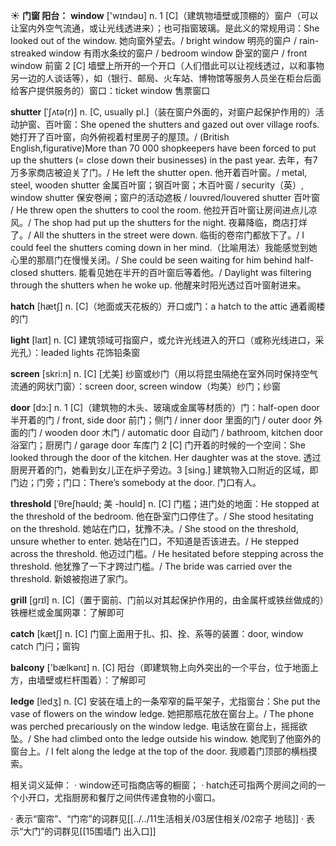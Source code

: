 ☀ <span class="category">**门窗 阳台：**</span>
<span class="vocabulary">**window**</span> ['wɪndəʊ] 
<span class="definition">n. 1 [C]（建筑物墙壁或顶棚的）窗户（可以让室内外空气流通，或让光线透进来）；也可指窗玻璃。是此义的常规用词：</span>She looked out of the window. 她向窗外望去。/ bright window 明亮的窗户 / rain-streaked window 有雨水条纹的窗户 / bedroom window 卧室的窗户 / front window 前窗 <span class="definition">2 [C] 墙壁上所开的一个开口（人们借此可以让视线透过，以和事物另一边的人谈话等），如（银行、邮局、火车站、博物馆等服务人员坐在柜台后面给客户提供服务的）窗口：</span>ticket window 售票窗口
           
<span class="vocabulary">**shutter**</span> [ˈʃʌtə(r)]
<span class="definition">n. [C, usually pl.]（装在窗户外面的，对窗户起保护作用的）活动护窗、百叶窗：</span>She opened the shutters and gazed out over village roofs. 她打开了百叶窗，向外俯视着村里房子的屋顶。/ (British English,figurative)More than 70 000 shopkeepers have been forced to put up the shutters (= close down their businesses) in the past year. 去年，有7万多家商店被迫关了门。/ He left the shutter open. 他开着百叶窗。/ metal, steel, wooden shutter 金属百叶窗；钢百叶窗；木百叶窗 / security（英）, window shutter 保安卷闸；窗户的活动遮板 / louvred/louvered shutter 百叶窗 / He threw open the shutters to cool the room. 他拉开百叶窗让房间进点儿凉风。/ The shop had put up the shutters for the night. 夜幕降临，商店打烊了。/ All the shutters in the street were down. 临街的卷帘门都放下了。/ I could feel the shutters coming down in her mind.（比喻用法）我能感觉到她心里的那扇门在慢慢关闭。/ She could be seen waiting for him behind half-closed shutters. 能看见她在半开的百叶窗后等着他。/ Daylight was filtering through the shutters when he woke up. 他醒来时阳光透过百叶窗射进来。

<span class="vocabulary">**hatch**</span> [hætʃ] 
<span class="definition">n. [C]（地面或天花板的）开口或门：</span>a hatch to the attic 通着阁楼的门

<span class="vocabulary">**light**</span> [laɪt] 
<span class="definition">n. [C] 建筑领域可指窗户，或允许光线进入的开口（或称光线进口，采光孔）：</span>leaded lights 花饰铅条窗

<span class="vocabulary">**screen**</span> [skri:n] 
<span class="definition">n. [C] [尤美] 纱窗或纱门（用以将昆虫隔绝在室外同时保持空气流通的网状门窗）：</span>screen door, screen window（均美）纱门；纱窗

<span class="vocabulary">**door**</span> [dɔ:] 
<span class="definition">n. 1 [C]（建筑物的木头、玻璃或金属等材质的）门：</span>half-open door 半开着的门 / front, side door 前门；侧门 / inner door 里面的门 / outer door 外面的门 / wooden door 木门 / automatic door 自动门 / bathroom, kitchen door 浴室门；厨房门 / garage door 车库门 <span class="definition">2 [C] 门开着的时候的一个空间：</span>She looked through the door of the kitchen. Her daughter was at the stove. 透过厨房开着的门，她看到女儿正在炉子旁边。<span class="definition">3 [sing.] 建筑物入口附近的区域，即门边；门旁；门口：</span>There’s somebody at the door. 门口有人。
           
<span class="vocabulary">**threshold**</span> [ˈθreʃhəʊld; 美 -hoʊld]
<span class="definition">n. [C] 门槛；进门处的地面：</span>He stopped at the threshold of the bedroom. 他在卧室门口停住了。/ She stood hesitating on the threshold. 她站在门口，犹豫不决。/ She stood on the threshold, unsure whether to enter. 她站在门口，不知道是否该进去。/ He stepped across the threshold. 他迈过门槛。/ He hesitated before stepping across the threshold. 他犹豫了一下才跨过门槛。/ The bride was carried over the threshold. 新娘被抱进了家门。

<span class="vocabulary">**grill**</span> [ɡrɪl] 
<span class="definition">n. [C]（置于窗前、门前以对其起保护作用的，由金属杆或铁丝做成的）铁栅栏或金属网罩：</span>了解即可

<span class="vocabulary">**catch**</span> [kætʃ] 
<span class="definition">n. [C] 门窗上面用于扎、扣、拴、系等的装置：</span>door, window catch 门闩；窗钩

<span class="vocabulary">**balcony**</span> ['bælkənɪ] 
<span class="definition">n. [C] 阳台（即建筑物上向外突出的一个平台，位于地面上方，由墙壁或栏杆围着）：</span>了解即可
           
<span class="vocabulary">**ledge**</span> [ledʒ]
<span class="definition">n. [C] 安装在墙上的一条窄窄的扁平架子，尤指窗台：</span>She put the vase of flowers on the window ledge. 她把那瓶花放在窗台上。/ The phone was perched precariously on the window ledge. 电话放在窗台上，摇摇欲坠。/ She had climbed onto the ledge outside his window. 她爬到了他窗外的窗台上。/ I felt along the ledge at the top of the door. 我顺着门顶部的横档摸索。

相关词义延伸：
· window还可指商店等的橱窗；
· hatch还可指两个房间之间的一个小开口，尤指厨房和餐厅之间供传递食物的小窗口。

· 表示“窗帘”、“门帘”的词群见[[../../11生活相关/03居住相关/02帘子 地毯]]
· 表示“大门”的词群见[[15围墙门 出入口]]
